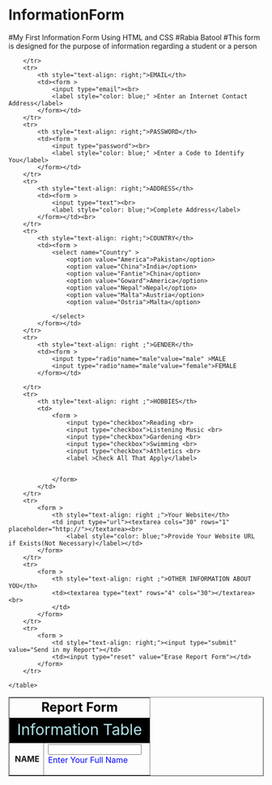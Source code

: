 # InformationForm
#My First Information Form Using HTML and CSS
#Rabia Batool
#This form is designed for the purpose of information regarding a student or a person
<!DOCTYPE html>
<html lang="en">
<head>
    <meta charset="UTF-8">
    <meta http-equiv="X-UA-Compatible" content="IE=edge">
    <meta name="viewport" content="width=device-width, initial-scale=1.0">
    <title>Report Form</title>
</head>
<body>
    <table border="1"  width="50%" style="margin-left: auto; margin-right: auto;" >
        <tr>
            <td colspan="3" style="color: black; text-align: center; height: 30px; font-size: 25px;"><b>Report Form</b> </td>
        </tr>
        <tr>
            <td colspan="5" style="background-color: black; color: powderblue; text-align: center; height: 40px; font-size: 30px;">Information Table</td>
        </tr>
        <tr>
            <th style="text-align: right;">NAME</th>
            <td><form >
                <input type="text"><br>
                <label style="color: blue;">Enter Your Full Name</label>    
            </form></td>
        
        </tr>
        <tr>
            <th style="text-align: right;">EMAIL</th>
            <td><form >
                <input type="email"><br>
                <label style="color: blue;" >Enter an Internet Contact Address</label>    
            </form></td>  
        </tr>
        <tr>
            <th style="text-align: right;">PASSWORD</th>
            <td><form >
                <input type="password"><br>
                <label style="color: blue;" >Enter a Code to Identify You</label>    
            </form></td>
        </tr>
        <tr>
            <th style="text-align: right;">ADDRESS</th>
            <td><form >
                <input type="text"><br>
                <label style="color: blue;">Complete Address</label>    
            </form></td><br>
        </tr>
        <tr>
            <th style="text-align: right;">COUNTRY</th>
            <td><form >
                <select name="Country" >
                    <option value="America">Pakistan</option>
                    <option value="China">India</option>
                    <option value="Fantie">China</option>
                    <option value="Goward">America</option>
                    <option value="Nepal">Nepal</option>
                    <option value="Malta">Austria</option>
                    <option value="Ostria">Malta</option>

                </select>     
            </form></td>
        </tr>
        <tr>
            <th style="text-align: right ;">GENDER</th>
            <td><form >
                <input type="radio"name="male"value="male" >MALE
                <input type="radio"name="male"value="female">FEMALE
            </form></td>
            
        </tr>
        <tr>
            <th style="text-align: right ;">HOBBIES</th>
            <td>
                <form >
                    <input type="checkbox">Reading <br>
                    <input type="checkbox">Listening Music <br>
                    <input type="checkbox">Gardening <br>
                    <input type="checkbox">Swimming <br>
                    <input type="checkbox">Athletics <br>
                    <label >Check All That Apply</label>


                </form>
            </td>
        </tr>
        <tr>
            <form >
                <th style="text-align: right ;">Your Website</th>
                <td input type="url"><textarea cols="30" rows="1" placeholder="http://"></textarea><br>
                    <label style="color: blue;">Provide Your Website URL if Exists(Not Necessary)</label></td>
            </form>
        </tr>
        <tr>
            <form >
                <th style="text-align: right ;">OTHER INFORMATION ABOUT YOU</th>
                <td><textarea type="text" rows="4" cols="30"></textarea><br>
                </td>
            </form>
        </tr>
        <tr>
            <form >
                <td style="text-align: right;"><input type="submit" value="Send in my Report"></td>
                <td><input type="reset" value="Erase Report Form"></td>
            </form>
        </tr>

    </table>
</body>
</html>
